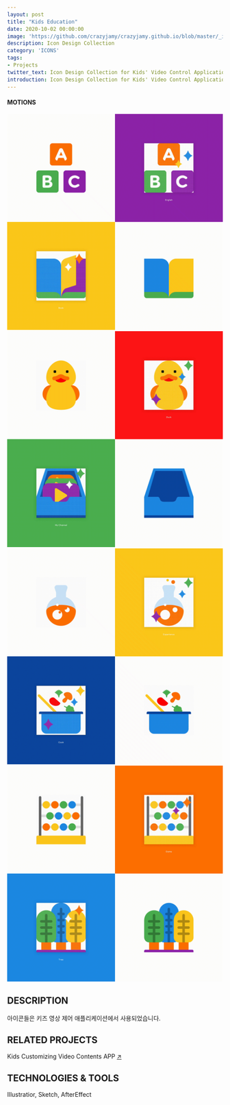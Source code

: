 ```yaml
---
layout: post
title: "Kids Education"
date: 2020-10-02 00:00:00
image: 'https://github.com/crazyjamy/crazyjamy.github.io/blob/master/_images/_thumbnail/icon-kids.png?raw=true'
description: Icon Design Collection
category: 'ICONS'
tags:
- Projects
twitter_text: Icon Design Collection for Kids' Video Control Application
introduction: Icon Design Collection for Kids' Video Control Application
---
```


#### MOTIONS

<img src="https://github.com/crazyjamy/crazyjamy.github.io/blob/master/_images/_post/icons-kids/icon-abc-book.gif?raw=true" alt="">
<img src="https://github.com/crazyjamy/crazyjamy.github.io/blob/master/_images/_post/icons-kids/icon-duck-video-collect.gif?raw=true" alt="">
<img src="https://github.com/crazyjamy/crazyjamy.github.io/blob/master/_images/_post/icons-kids/icon-experient-cook.gif?raw=true" alt="">
<img src="https://github.com/crazyjamy/crazyjamy.github.io/blob/master/_images/_post/icons-kids/icon-game-tree.gif?raw=true" alt="">


## DESCRIPTION
아이콘들은 키즈 영상 제어 애플리케이션에서 사용되었습니다.

## RELATED PROJECTS
Kids Customizing Video Contents APP [↗](https://crazyjamy.github.io/kidsvideoapp/)

## TECHNOLOGIES & TOOLS
Illustratior, Sketch, AfterEffect
